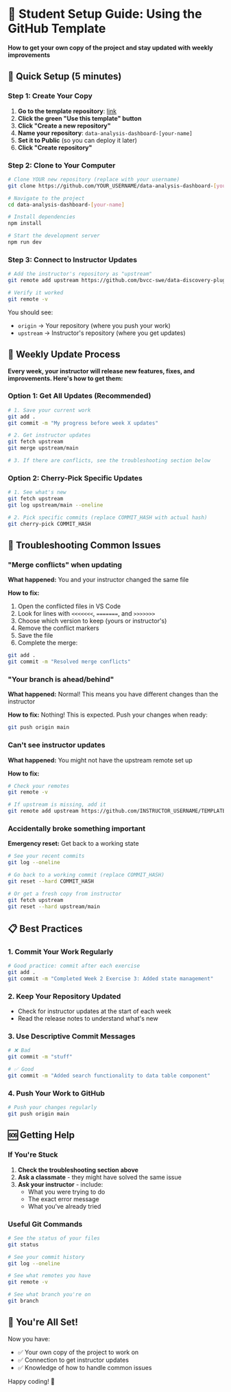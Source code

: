 # 🎯 Student Setup Guide: Using the GitHub Template

**How to get your own copy of the project and stay updated with weekly improvements**

## 🚀 Quick Setup (5 minutes)

### Step 1: Create Your Copy
1. **Go to the template repository**: [link](https://github.com/bvcc-swe/data-discovery-plug)
2. **Click the green "Use this template" button**
3. **Click "Create a new repository"**
4. **Name your repository**: `data-analysis-dashboard-[your-name]`
5. **Set it to Public** (so you can deploy it later)
6. **Click "Create repository"**

### Step 2: Clone to Your Computer
```bash
# Clone YOUR new repository (replace with your username)
git clone https://github.com/YOUR_USERNAME/data-analysis-dashboard-[your-name].git

# Navigate to the project
cd data-analysis-dashboard-[your-name]

# Install dependencies
npm install

# Start the development server
npm run dev
```

### Step 3: Connect to Instructor Updates
```bash
# Add the instructor's repository as "upstream"
git remote add upstream https://github.com/bvcc-swe/data-discovery-plug.git

# Verify it worked
git remote -v
```

You should see:
- `origin` → Your repository (where you push your work)
- `upstream` → Instructor's repository (where you get updates)

## 📅 Weekly Update Process

**Every week, your instructor will release new features, fixes, and improvements. Here's how to get them:**

### Option 1: Get All Updates (Recommended)
```bash
# 1. Save your current work
git add .
git commit -m "My progress before week X updates"

# 2. Get instructor updates
git fetch upstream
git merge upstream/main

# 3. If there are conflicts, see the troubleshooting section below
```

### Option 2: Cherry-Pick Specific Updates
```bash
# 1. See what's new
git fetch upstream
git log upstream/main --oneline

# 2. Pick specific commits (replace COMMIT_HASH with actual hash)
git cherry-pick COMMIT_HASH
```

## 🔧 Troubleshooting Common Issues

### "Merge conflicts" when updating
**What happened:** You and your instructor changed the same file

**How to fix:**
1. Open the conflicted files in VS Code
2. Look for lines with `<<<<<<<`, `=======`, and `>>>>>>>`
3. Choose which version to keep (yours or instructor's)
4. Remove the conflict markers
5. Save the file
6. Complete the merge:
```bash
git add .
git commit -m "Resolved merge conflicts"
```

### "Your branch is ahead/behind"
**What happened:** Normal! This means you have different changes than the instructor

**How to fix:** Nothing! This is expected. Push your changes when ready:
```bash
git push origin main
```

### Can't see instructor updates
**What happened:** You might not have the upstream remote set up

**How to fix:**
```bash
# Check your remotes
git remote -v

# If upstream is missing, add it
git remote add upstream https://github.com/INSTRUCTOR_USERNAME/TEMPLATE_REPO_NAME.git
```

### Accidentally broke something important
**Emergency reset:** Get back to a working state
```bash
# See your recent commits
git log --oneline

# Go back to a working commit (replace COMMIT_HASH)
git reset --hard COMMIT_HASH

# Or get a fresh copy from instructor
git fetch upstream
git reset --hard upstream/main
```

## 📋 Best Practices

### 1. Commit Your Work Regularly
```bash
# Good practice: commit after each exercise
git add .
git commit -m "Completed Week 2 Exercise 3: Added state management"
```

### 2. Keep Your Repository Updated
- Check for instructor updates at the start of each week
- Read the release notes to understand what's new

### 3. Use Descriptive Commit Messages
```bash
# ❌ Bad
git commit -m "stuff"

# ✅ Good
git commit -m "Added search functionality to data table component"
```

### 4. Push Your Work to GitHub
```bash
# Push your changes regularly
git push origin main
```

## 🆘 Getting Help

### If You're Stuck
1. **Check the troubleshooting section above**
2. **Ask a classmate** - they might have solved the same issue
3. **Ask your instructor** - include:
   - What you were trying to do
   - The exact error message
   - What you've already tried

### Useful Git Commands
```bash
# See the status of your files
git status

# See your commit history
git log --oneline

# See what remotes you have
git remote -v

# See what branch you're on
git branch
```

## 🎉 You're All Set!

Now you have:
- ✅ Your own copy of the project to work on
- ✅ Connection to get instructor updates
- ✅ Knowledge of how to handle common issues

Happy coding! 🚀